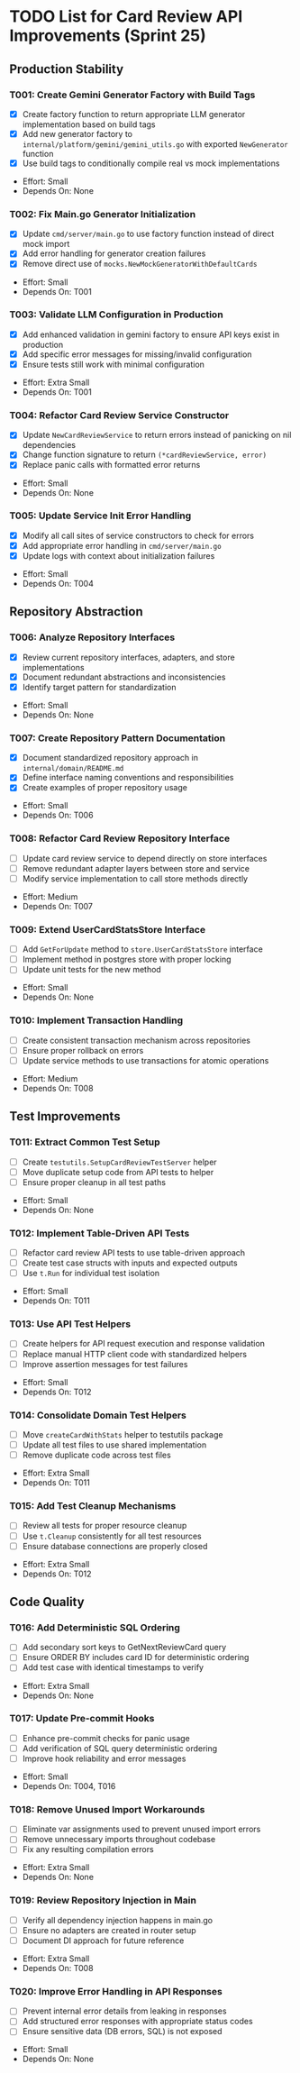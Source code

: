 # TODO List for Card Review API Improvements (Sprint 25)

## Production Stability

### T001: Create Gemini Generator Factory with Build Tags
- [x] Create factory function to return appropriate LLM generator implementation based on build tags
- [x] Add new generator factory to `internal/platform/gemini/gemini_utils.go` with exported `NewGenerator` function
- [x] Use build tags to conditionally compile real vs mock implementations
- Effort: Small
- Depends On: None

### T002: Fix Main.go Generator Initialization
- [x] Update `cmd/server/main.go` to use factory function instead of direct mock import
- [x] Add error handling for generator creation failures
- [x] Remove direct use of `mocks.NewMockGeneratorWithDefaultCards`
- Effort: Small
- Depends On: T001

### T003: Validate LLM Configuration in Production
- [x] Add enhanced validation in gemini factory to ensure API keys exist in production
- [x] Add specific error messages for missing/invalid configuration
- [x] Ensure tests still work with minimal configuration
- Effort: Extra Small
- Depends On: T001

### T004: Refactor Card Review Service Constructor
- [x] Update `NewCardReviewService` to return errors instead of panicking on nil dependencies
- [x] Change function signature to return `(*cardReviewService, error)`
- [x] Replace panic calls with formatted error returns
- Effort: Small
- Depends On: None

### T005: Update Service Init Error Handling
- [x] Modify all call sites of service constructors to check for errors
- [x] Add appropriate error handling in `cmd/server/main.go`
- [x] Update logs with context about initialization failures
- Effort: Small
- Depends On: T004

## Repository Abstraction

### T006: Analyze Repository Interfaces
- [x] Review current repository interfaces, adapters, and store implementations
- [x] Document redundant abstractions and inconsistencies
- [x] Identify target pattern for standardization
- Effort: Small
- Depends On: None

### T007: Create Repository Pattern Documentation
- [x] Document standardized repository approach in `internal/domain/README.md`
- [x] Define interface naming conventions and responsibilities
- [x] Create examples of proper repository usage
- Effort: Small
- Depends On: T006

### T008: Refactor Card Review Repository Interface
- [  ] Update card review service to depend directly on store interfaces
- [  ] Remove redundant adapter layers between store and service
- [  ] Modify service implementation to call store methods directly
- Effort: Medium
- Depends On: T007

### T009: Extend UserCardStatsStore Interface
- [  ] Add `GetForUpdate` method to `store.UserCardStatsStore` interface
- [  ] Implement method in postgres store with proper locking
- [  ] Update unit tests for the new method
- Effort: Small
- Depends On: None

### T010: Implement Transaction Handling
- [  ] Create consistent transaction mechanism across repositories
- [  ] Ensure proper rollback on errors
- [  ] Update service methods to use transactions for atomic operations
- Effort: Medium
- Depends On: T008

## Test Improvements

### T011: Extract Common Test Setup
- [  ] Create `testutils.SetupCardReviewTestServer` helper
- [  ] Move duplicate setup code from API tests to helper
- [  ] Ensure proper cleanup in all test paths
- Effort: Small
- Depends On: None

### T012: Implement Table-Driven API Tests
- [  ] Refactor card review API tests to use table-driven approach
- [  ] Create test case structs with inputs and expected outputs
- [  ] Use `t.Run` for individual test isolation
- Effort: Small
- Depends On: T011

### T013: Use API Test Helpers
- [  ] Create helpers for API request execution and response validation
- [  ] Replace manual HTTP client code with standardized helpers
- [  ] Improve assertion messages for test failures
- Effort: Small
- Depends On: T012

### T014: Consolidate Domain Test Helpers
- [  ] Move `createCardWithStats` helper to testutils package
- [  ] Update all test files to use shared implementation
- [  ] Remove duplicate code across test files
- Effort: Extra Small
- Depends On: T011

### T015: Add Test Cleanup Mechanisms
- [  ] Review all tests for proper resource cleanup
- [  ] Use `t.Cleanup` consistently for all test resources
- [  ] Ensure database connections are properly closed
- Effort: Extra Small
- Depends On: T012

## Code Quality

### T016: Add Deterministic SQL Ordering
- [  ] Add secondary sort keys to GetNextReviewCard query
- [  ] Ensure ORDER BY includes card ID for deterministic ordering
- [  ] Add test case with identical timestamps to verify
- Effort: Extra Small
- Depends On: None

### T017: Update Pre-commit Hooks
- [  ] Enhance pre-commit checks for panic usage
- [  ] Add verification of SQL query deterministic ordering
- [  ] Improve hook reliability and error messages
- Effort: Small
- Depends On: T004, T016

### T018: Remove Unused Import Workarounds
- [  ] Eliminate var assignments used to prevent unused import errors
- [  ] Remove unnecessary imports throughout codebase
- [  ] Fix any resulting compilation errors
- Effort: Extra Small
- Depends On: None

### T019: Review Repository Injection in Main
- [  ] Verify all dependency injection happens in main.go
- [  ] Ensure no adapters are created in router setup
- [  ] Document DI approach for future reference
- Effort: Extra Small
- Depends On: T008

### T020: Improve Error Handling in API Responses
- [  ] Prevent internal error details from leaking in responses
- [  ] Add structured error responses with appropriate status codes
- [  ] Ensure sensitive data (DB errors, SQL) is not exposed
- Effort: Small
- Depends On: None
